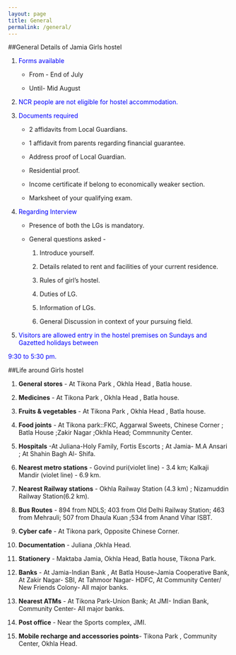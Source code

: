 ```yaml
---
layout: page
title: General
permalink: /general/
---
```

##General Details of Jamia Girls hostel

1. <p style="color:blue">Forms available</p>

     * From - End of July

    * Until- Mid August


2. <p style="color:blue">NCR people are not eligible for hostel accommodation.</p>


3. <p style="color:blue">Documents required</p>

	* 2 affidavits from Local Guardians.

	* 1 affidavit from parents regarding financial guarantee.

	*  Address proof of Local Guardian.

	* Residential proof.

	*  Income certificate if belong to economically weaker section.

	* Marksheet of your qualifying exam.


4. <p style="color:blue">Regarding Interview</p>

	* Presence of both the LGs is mandatory.

	* General questions asked -

       1. Introduce yourself.

       2. Details related to rent and facilities of your current residence.

       3. Rules of girl’s hostel.

       4. Duties of LG.

       5. Information of LGs.

       6. General Discussion in context of your pursuing field.

5. <p style="color:blue">Visitors are allowed entry in the hostel premises on Sundays and Gazetted holidays between</p>

<p style="color:blue">9:30 to 5:30 pm.</p>

##Life around Girls hostel

1. **General stores** -  At Tikona Park , Okhla Head , Batla house.

2.  **Medicines** - At Tikona Park , Okhla Head , Batla house.

3. **Fruits & vegetables** - At Tikona Park , Okhla Head , Batla house.

4. **Food  joints** - At Tikona park::FKC, Aggarwal Sweets, Chinese Corner ; Batla House ;Zakir Nagar ;Okhla Head; Commnunity Center.

5. **Hospitals** -At Juliana-Holy Family, Fortis Escorts ; At Jamia- M.A Ansari ;  At Shahin Bagh Al- Shifa.

6. **Nearest metro stations** - Govind puri(violet line) - 3.4 km; Kalkaji Mandir (violet line) - 6.9 km.

7. **Nearest Railway stations** - Okhla Railway Station (4.3 km) ; Nizamuddin Railway Station(6.2 km).

8.  **Bus Routes** - 894 from NDLS; 403 from Old Delhi Railway Station; 463 from Mehrauli;  507 from Dhaula Kuan ;534 from Anand Vihar ISBT.

9. **Cyber cafe** - At Tikona park, Opposite Chinese Corner.

10. **Documentation** - Juliana ,Okhla Head.

11. **Stationery** - Maktaba Jamia, Okhla Head, Batla house, Tikona Park.

12. **Banks** -  At Jamia-Indian Bank , At Batla House-Jamia Cooperative Bank, At Zakir Nagar- SBI, At Tahmoor Nagar- HDFC, At Community Center/ New Friends Colony- All major banks.

13. **Nearest ATMs** - At Tikona Park-Union Bank; At JMI- Indian Bank, Community Center- All major banks.

14. **Post office** - Near the Sports complex, JMI.

15. **Mobile recharge and accessories points**- Tikona Park , Community Center, Okhla Head.

